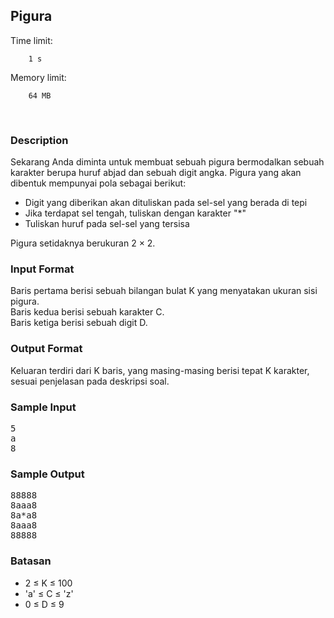 <h2 class="text-center">Pigura</h2>

<p class="text-center">
    Time limit:

        1 s

</p>
<p class="text-center">
    Memory limit:

        64 MB

</p>

<p>&nbsp;</p>

<div class="content-text">
    <h3>Description</h3>

<p>Sekarang Anda diminta untuk membuat sebuah pigura bermodalkan sebuah karakter berupa huruf abjad dan sebuah digit angka. Pigura yang akan dibentuk mempunyai pola sebagai berikut:</p>

<ul>
	<li>Digit yang diberikan akan dituliskan pada sel-sel yang berada di tepi</li>
	<li>Jika terdapat sel tengah, tuliskan dengan karakter "*"</li>
	<li>Tuliskan huruf pada sel-sel yang tersisa</li>
</ul>

<p>Pigura setidaknya berukuran 2 × 2.</p>

<h3>Input Format</h3>

<p>Baris pertama berisi sebuah bilangan bulat K yang menyatakan ukuran sisi pigura.<br>
Baris kedua berisi sebuah karakter C.<br>
Baris ketiga berisi sebuah digit D.</p>

<h3>Output Format</h3>

<p>Keluaran terdiri dari K baris, yang masing-masing berisi tepat K karakter, sesuai penjelasan pada deskripsi soal.</p>

<h3>Sample Input</h3>

<pre>5
a
8
</pre>

<h3>Sample Output</h3>

<pre>88888
8aaa8
8a*a8
8aaa8
88888
</pre>

<h3>Batasan</h3>

<ul>
	<li>2 ≤ K&nbsp;≤ 100</li>
	<li>'a'&nbsp;≤ C&nbsp;≤ 'z'</li>
	<li>0&nbsp;≤ D&nbsp;≤ 9</li>
</ul>
